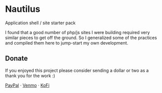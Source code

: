 Nautilus
========

Application shell / site starter pack

I found that a good number of php/js sites I were building required very similar pieces to get off the ground. So I generalized some of the 
practices and compiled them here to jump-start my own development. 


Donate
------

If you enjoyed this project please consider sending a dollar or two as a thank you for the work :)

[PayPal](https://paypal.me/sammurphey) · [Venmo](https://venmo.com/sammurphey) · [KoFi](https://kofi.com/sammurphey)

